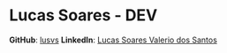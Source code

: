 # Lucas Soares - DEV

**GitHub**: [lusvs](https://github.com/seu-usuario)
**LinkedIn**: [Lucas Soares Valerio dos Santos](https://www.linkedin.com/in/seu-usuario/)
